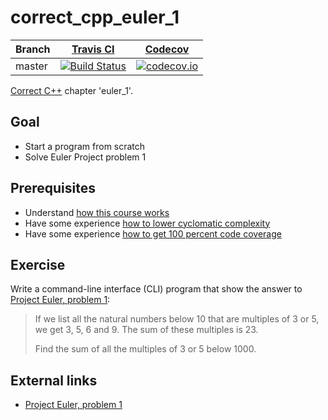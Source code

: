 # correct_cpp_euler_1

Branch|[Travis CI](https://travis-ci.org)|[Codecov](https://www.codecov.io)
---|---|---
master|[![Build Status](https://travis-ci.org/CarmenIJsebaart/correct_cpp_euler_1.svg?branch=master)](https://travis-ci.org/CarmenIJsebaart/correct_cpp_euler_1)|[![codecov.io](https://codecov.io/github/CarmenIJsebaart/correct_cpp_euler_1/coverage.svg?branch=master)](https://codecov.io/github/CarmenIJsebaart/correct_cpp_euler_1/branch/master)

[Correct C++](https://github.com/CarmenIJsebaart/correct_cpp) chapter 'euler_1'.

## Goal

 * Start a program from scratch
 * Solve Euler Project problem 1

## Prerequisites

 * Understand [how this course works](https://github.com/CarmenIJsebaart/correct_cpp/blob/master/doc/how_this_course_works.md)
 * Have some experience [how to lower cyclomatic complexity](https://github.com/CarmenIJsebaart/correct_cpp/blob/master/doc/lower_cyclomatic_complexity.md)
 * Have some experience [how to get 100 percent code coverage](https://github.com/CarmenIJsebaart/correct_cpp/blob/master/doc/get_100_percent_code_coverage.md)

## Exercise

Write a command-line interface (CLI) program that show the answer 
to [Project Euler, problem 1](https://projecteuler.net/problem=1):

> If we list all the natural numbers below 10 that are multiples of 3 or 5, we get 3, 5, 6 and 9. The sum of these multiples is 23.
>
> Find the sum of all the multiples of 3 or 5 below 1000.

## External links

 * [Project Euler, problem 1](https://projecteuler.net/problem=1)
